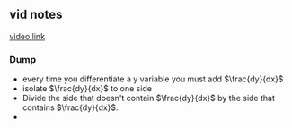 ## vid notes 
[video link ](https://www.youtube.com/watch?v=xbviQHhU1rA)


### Dump

- every time you differentiate a y variable you must add $\frac{dy}{dx}$
- isolate $\frac{dy}{dx}$ to one side
- Divide the side that doesn't contain $\frac{dy}{dx}$ by the side that contains $\frac{dy}{dx}$.
- 
